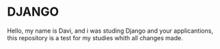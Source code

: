 <!DOCTYPE html>
<html lang="pt-br">
<head>
    <meta charset="UTF-8">
    <meta name="viewport" content="width=device-width, initial-scale=1.0">
</head>
<body>
    <h1>DJANGO</h1>
    <p>Hello, my name is Davi, and i was studing Django and your applicantions, this repository is a test for my studies whith all changes made.</p>
</body>
</html>
